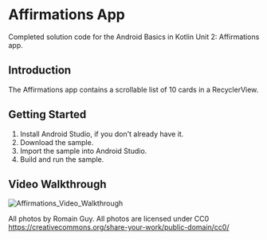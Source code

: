 Affirmations App
================================

Completed solution code for the Android Basics in Kotlin Unit 2: Affirmations app.


Introduction
------------
The Affirmations app contains a scrollable list of 10 cards in a RecyclerView.



Getting Started
---------------
1. Install Android Studio, if you don't already have it.
2. Download the sample.
3. Import the sample into Android Studio.
4. Build and run the sample.  


Video Walkthrough
---------------
![Affirmations_Video_Walkthrough](Affirmations_Video_Walkthrough.gif)

All photos by Romain Guy. All photos are licensed under CC0 https://creativecommons.org/share-your-work/public-domain/cc0/
